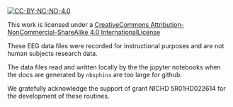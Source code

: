 [![CC-BY-NC-ND-4.0](https://i.creativecommons.org/l/by-nc-nd/4.0/88x31.png)](http://creativecommons.org/licenses/by-nc-sa/4.0/)

This work is licensed under a [CreativeCommons
Attribution-NonCommercial-ShareAlike 4.0
InternationalLicense](http://creativecommons.org/licenses/by-nc-sa/4.0/)

These EEG data files were recorded for instructional purposes and are
not human subjects research data.

The data files read and written locally by the the jupyter notebooks
when the docs are generated by `nbsphinx` are too large for github.

We gratefully acknowledge the support of grant NICHD 5R01HD022614 for the development of these routines.
